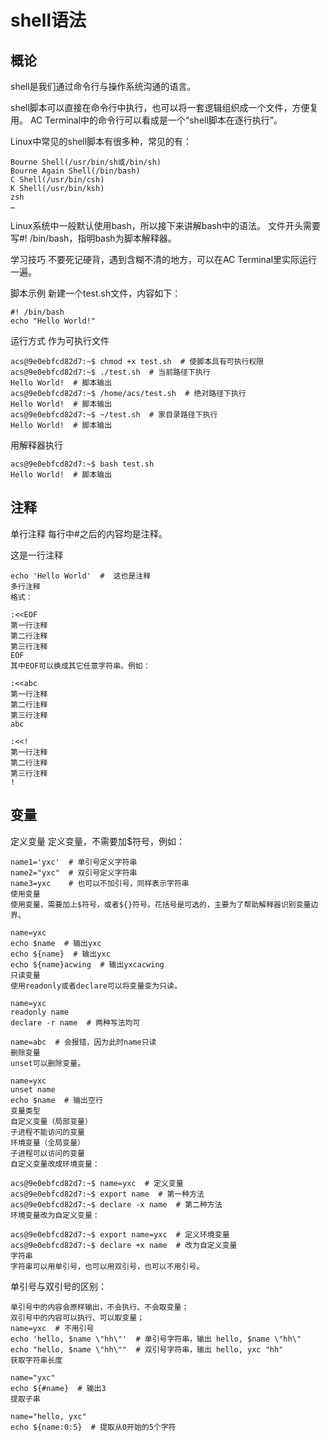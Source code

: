 # shell语法
## 概论
shell是我们通过命令行与操作系统沟通的语言。

shell脚本可以直接在命令行中执行，也可以将一套逻辑组织成一个文件，方便复用。
AC Terminal中的命令行可以看成是一个“shell脚本在逐行执行”。

Linux中常见的shell脚本有很多种，常见的有：
```
Bourne Shell(/usr/bin/sh或/bin/sh)
Bourne Again Shell(/bin/bash)
C Shell(/usr/bin/csh)
K Shell(/usr/bin/ksh)
zsh
…
```
Linux系统中一般默认使用bash，所以接下来讲解bash中的语法。
文件开头需要写#! /bin/bash，指明bash为脚本解释器。

学习技巧
不要死记硬背，遇到含糊不清的地方，可以在AC Terminal里实际运行一遍。

脚本示例
新建一个test.sh文件，内容如下：
```
#! /bin/bash
echo "Hello World!"
```
运行方式
作为可执行文件
```
acs@9e0ebfcd82d7:~$ chmod +x test.sh  # 使脚本具有可执行权限
acs@9e0ebfcd82d7:~$ ./test.sh  # 当前路径下执行
Hello World!  # 脚本输出
acs@9e0ebfcd82d7:~$ /home/acs/test.sh  # 绝对路径下执行
Hello World!  # 脚本输出
acs@9e0ebfcd82d7:~$ ~/test.sh  # 家目录路径下执行
Hello World!  # 脚本输出
```
用解释器执行
```
acs@9e0ebfcd82d7:~$ bash test.sh
Hello World!  # 脚本输出
```
## 注释
单行注释
每行中#之后的内容均是注释。

这是一行注释
```
echo 'Hello World'  #  这也是注释
多行注释
格式：
```
```
:<<EOF
第一行注释
第二行注释
第三行注释
EOF
其中EOF可以换成其它任意字符串。例如：
```
```
:<<abc
第一行注释
第二行注释
第三行注释
abc
```
```
:<<!
第一行注释
第二行注释
第三行注释
!
```
## 变量
定义变量
定义变量，不需要加$符号，例如：
```
name1='yxc'  # 单引号定义字符串
name2="yxc"  # 双引号定义字符串
name3=yxc    # 也可以不加引号，同样表示字符串
使用变量
使用变量，需要加上$符号，或者${}符号。花括号是可选的，主要为了帮助解释器识别变量边界。
```
```
name=yxc
echo $name  # 输出yxc
echo ${name}  # 输出yxc
echo ${name}acwing  # 输出yxcacwing
只读变量
使用readonly或者declare可以将变量变为只读。
```
```
name=yxc
readonly name
declare -r name  # 两种写法均可
```
```
name=abc  # 会报错，因为此时name只读
删除变量
unset可以删除变量。
```
```
name=yxc
unset name
echo $name  # 输出空行
变量类型
自定义变量（局部变量）
子进程不能访问的变量
环境变量（全局变量）
子进程可以访问的变量
自定义变量改成环境变量：
```
```
acs@9e0ebfcd82d7:~$ name=yxc  # 定义变量
acs@9e0ebfcd82d7:~$ export name  # 第一种方法
acs@9e0ebfcd82d7:~$ declare -x name  # 第二种方法
环境变量改为自定义变量：
```
```
acs@9e0ebfcd82d7:~$ export name=yxc  # 定义环境变量
acs@9e0ebfcd82d7:~$ declare +x name  # 改为自定义变量
字符串
字符串可以用单引号，也可以用双引号，也可以不用引号。
```

单引号与双引号的区别：
```
单引号中的内容会原样输出，不会执行、不会取变量；
双引号中的内容可以执行、可以取变量；
name=yxc  # 不用引号
echo 'hello, $name \"hh\"'  # 单引号字符串，输出 hello, $name \"hh\"
echo "hello, $name \"hh\""  # 双引号字符串，输出 hello, yxc "hh"
获取字符串长度
```
```
name="yxc"
echo ${#name}  # 输出3
提取子串
```
```
name="hello, yxc"
echo ${name:0:5}  # 提取从0开始的5个字符
```
